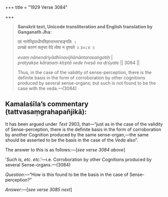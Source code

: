 +++
title = "1929 Verse 3084"

+++
> **Sanskrit text, Unicode transliteration and English translation by Ganganath Jha:** 
>
> एवं नानेन्द्रियाधीनविज्ञानान्तरसङ्गतिः ।  
> प्रत्यक्षे कारणं क्लृप्ता वेदे त्वेषा न दृश्यते ॥ ३०८४ ॥ 
>
> *evaṃ nānendriyādhīnavijñānāntarasaṅgatiḥ* \|  
> *pratyakṣe kāraṇaṃ klṛptā vede tveṣā na dṛśyate* \|\| 3084 \|\| 
>
> Thus, in the case of the validity of sense-perception, there is the definite basis in the form of corroboration by other cognitions produced by several sense-organs; but such is not found to be the case with the veda.—(3084)



## Kamalaśīla’s commentary (tattvasaṃgrahapañjikā):

It has been argued under *Text* 2903, that—“just as in the case of the validity of Sense-perception, there is the definite basis in the form of corroboration by another Cognition produced by the same sense-organ,—the same should be asserted to be the basis in the case of the *Veda* also”.

The answer to this is as follows:—[*see verse 3084 above*]

‘*Such is, etc. etc*.’—i.e. Corroboration by other Cognitions produced by several Sense-organs.—(3084)

*Question*:—“How is this found to be the basis in the case of Sense-perception?”

*Answer*:—[*see verse 3085 next*]


